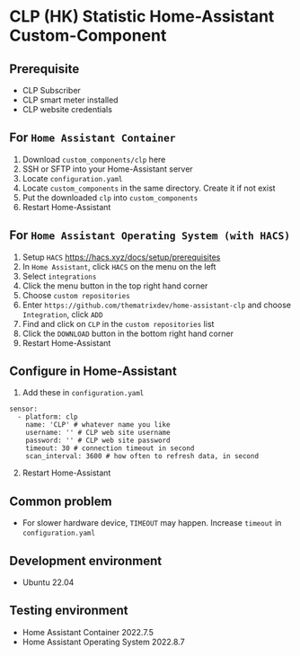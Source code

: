 # CLP (HK) Statistic Home-Assistant Custom-Component 

## Prerequisite
- CLP Subscriber
- CLP smart meter installed
- CLP website credentials

## For `Home Assistant Container`
1. Download `custom_components/clp` here
2. SSH or SFTP into your Home-Assistant server
3. Locate `configuration.yaml`
4. Locate `custom_components` in the same directory. Create it if not exist 
5. Put the downloaded `clp` into `custom_components`
6. Restart Home-Assistant

## For `Home Assistant Operating System (with HACS)`
1. Setup `HACS` https://hacs.xyz/docs/setup/prerequisites
2. In `Home Assistant`, click `HACS` on the menu on the left
3. Select `integrations`
4. Click the menu button in the top right hand corner
5. Choose `custom repositories`
6. Enter `https://github.com/thematrixdev/home-assistant-clp` and choose `Integration`, click `ADD`
7. Find and click on `CLP` in the `custom repositories` list
8. Click the `DOWNLOAD` button in the bottom right hand corner
9. Restart Home-Assistant

## Configure in Home-Assistant
1. Add these in `configuration.yaml`
```
sensor:
  - platform: clp
    name: 'CLP' # whatever name you like
    username: '' # CLP web site username
    password: '' # CLP web site password
    timeout: 30 # connection timeout in second
    scan_interval: 3600 # how often to refresh data, in second
```
2. Restart Home-Assistant

## Common problem
- For slower hardware device, `TIMEOUT` may happen. Increase `timeout` in `configuration.yaml`

## Development environment
- Ubuntu 22.04

## Testing environment
- Home Assistant Container 2022.7.5
- Home Assistant Operating System 2022.8.7